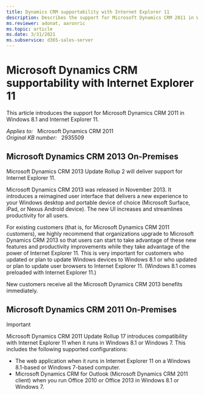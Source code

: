```yaml
---
title: Dynamics CRM supportability with Internet Explorer 11
description: Describes the support for Microsoft Dynamics CRM 2011 in Windows 8.1 and Internet Explorer 11.
ms.reviewer: adonat, aaronric
ms.topic: article
ms.date: 3/31/2021
ms.subservice: d365-sales-server
---
```

# Microsoft Dynamics CRM supportability with Internet Explorer 11

This article introduces the support for Microsoft Dynamics CRM 2011 in Windows 8.1 and Internet Explorer 11.

_Applies to:_ &nbsp; Microsoft Dynamics CRM 2011  
_Original KB number:_ &nbsp; 2935509

## Microsoft Dynamics CRM 2013 On-Premises

Microsoft Dynamics CRM 2013 Update Rollup 2 will deliver support for Internet Explorer 11.

Microsoft Dynamics CRM 2013 was released in November 2013. It introduces a reimagined user interface that delivers a new experience to your Windows desktop and portable device of choice (Microsoft Surface, iPad, or Nexus Android device). The new UI increases and streamlines productivity for all users.

For existing customers (that is, for Microsoft Dynamics CRM 2011 customers), we highly recommend that organizations upgrade to Microsoft Dynamics CRM 2013 so that users can start to take advantage of these new features and productivity improvements while they take advantage of the power of Internet Explorer 11. This is very important for customers who updated or plan to update Windows devices to Windows 8.1 or who updated or plan to update user browsers to Internet Explorer 11. (Windows 8.1 comes preloaded with Internet Explorer 11.)

New customers receive all the Microsoft Dynamics CRM 2013 benefits immediately.

## Microsoft Dynamics CRM 2011 On-Premises

> [!IMPORTANT]
> Microsoft Dynamics CRM 2011 Update Rollup 17 introduces compatibility with Internet Explorer 11 when it runs in Windows 8.1 or Windows 7. This includes the following supported configurations:
>
> - The web application when it runs in Internet Explorer 11 on a Windows 8.1-based or Windows 7-based computer.
> - Microsoft Dynamics CRM for Outlook (Microsoft Dynamics CRM 2011 client) when you run Office 2010 or Office 2013 in Windows 8.1 or Windows 7.
